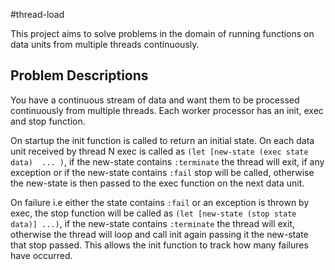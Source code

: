 #thread-load

This project aims to solve problems in the domain of running functions on data units from multiple threads continuously.
 

## Problem Descriptions 

You have a continuous stream of data and want them to be processed continuously from multiple threads.
Each worker processor has an init, exec and stop function.

On startup the init function is called to return an initial state.
On each data unit received by thread N exec is called as ```(let [new-state (exec state data)  ... )```, 
if the new-state contains ```:terminate``` the thread will exit, if any exception or if the new-state contains ```:fail``` stop will be called,
otherwise the new-state is then passed to the exec function on the next data unit.

On failure i.e either the state contains ```:fail``` or an exception is thrown by exec, the stop function will be called as ```(let [new-state (stop state data)] ...)```,
if the new-state contains ```:terminate``` the thread will exit, otherwise the thread will loop and call init again passing it the new-state that stop passed.
This allows the init function to track how many failures have occurred.



